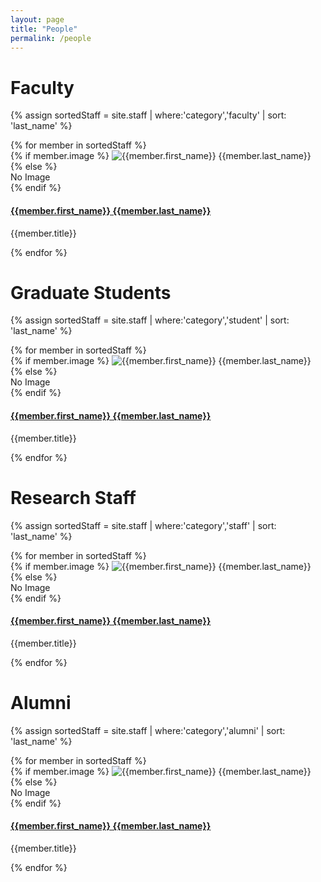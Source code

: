 ```yaml
---
layout: page
title: "People"
permalink: /people
---
```

# Faculty
{% assign sortedStaff = site.staff | where:'category','faculty' | sort: 'last_name' %}
<div class="staff-container">
{% for member in sortedStaff %}
<div class="staff-block" data-bs-toggle="tooltip" data-bs-placement="top" title="{{member.summary}}">
	{% if member.image %}
	<img class="bio-img" src="{{member.image | relative_url}}" alt="{{member.first_name}} {{member.last_name}}">
	{% else %}
	<div class="bio-img">
	No Image
	</div>
	{% endif %}
	<h4><a href="{{ member.url | relative_url}}">{{member.first_name}} {{member.last_name}}</a></h4>
	<p>{{member.title}}</p>
</div>
{% endfor %}
</div>


# Graduate Students

{% assign sortedStaff = site.staff | where:'category','student' | sort: 'last_name' %}
<div class="staff-container">
{% for member in sortedStaff %}
<div class="staff-block" data-bs-toggle="tooltip" data-bs-placement="top" title="{{member.summary}}">
	{% if member.image %}
	<img class="bio-img" src="{{member.image | relative_url}}" alt="{{member.first_name}} {{member.last_name}}">
	{% else %}
	<div class="bio-img">
	No Image
	</div>
	{% endif %}
	<h4><a href="{{ member.url | relative_url}}">{{member.first_name}} {{member.last_name}}</a></h4>
	<p>{{member.title}}</p>
</div>
{% endfor %}
</div>


# Research Staff
{% assign sortedStaff = site.staff | where:'category','staff' | sort: 'last_name' %}
<div class="staff-container">
{% for member in sortedStaff %}
<div class="staff-block" data-bs-toggle="tooltip" data-bs-placement="top" title="{{member.summary}}">
	{% if member.image %}
	<img class="bio-img" src="{{member.image | relative_url}}" alt="{{member.first_name}} {{member.last_name}}">
	{% else %}
	<div class="bio-img">
	No Image
	</div>
	{% endif %}
	<h4><a href="{{ member.url |relative_url}}">{{member.first_name}} {{member.last_name}}</a></h4>
	<p>{{member.title}}</p>
</div>
{% endfor %}
</div>

# Alumni
{% assign sortedStaff = site.staff | where:'category','alumni' | sort: 'last_name' %}
<div class="staff-container">
{% for member in sortedStaff %}
<div class="staff-block" data-bs-toggle="tooltip" data-bs-placement="top" title="{{member.summary}}">
	{% if member.image %}
	<img class="bio-img" src="{{member.image | relative_url}}" alt="{{member.first_name}} {{member.last_name}}">
	{% else %}
	<div class="bio-img">
	No Image
	</div>
	{% endif %}
	<h4><a href="{{ member.url | relative_url}}">{{member.first_name}} {{member.last_name}}</a></h4>
	<p>{{member.title}}</p>
</div>
{% endfor %}
</div>
